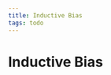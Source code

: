 ```yaml
---
title: Inductive Bias
tags: todo
---
```


# Inductive Bias














































